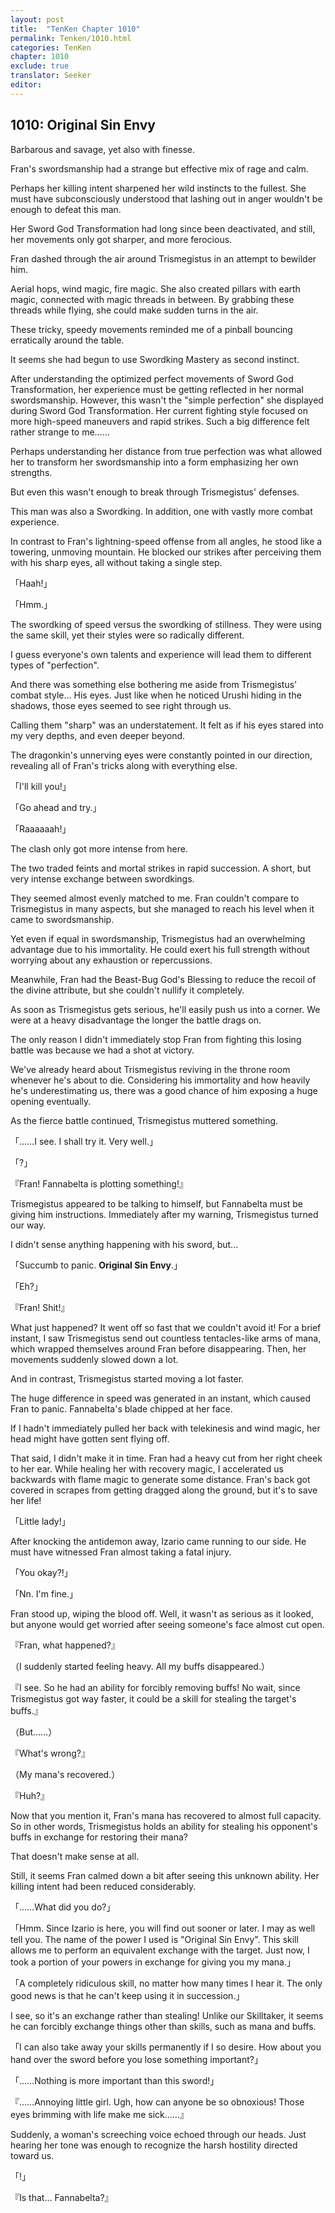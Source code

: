 ```yaml
---
layout: post
title:  "TenKen Chapter 1010"
permalink: Tenken/1010.html
categories: TenKen
chapter: 1010
exclude: true
translator: Seeker
editor: 
---
```

<h2>1010: Original Sin Envy</h2>

Barbarous and savage, yet also with finesse.

Fran's swordsmanship had a strange but effective mix of rage and calm.

Perhaps her killing intent sharpened her wild instincts to the fullest. She must have subconsciously understood that lashing out in anger wouldn't be enough to defeat this man.

Her Sword God Transformation had long since been deactivated, and still, her movements only got sharper, and more ferocious.

Fran dashed through the air around Trismegistus in an attempt to bewilder him.

Aerial hops, wind magic, fire magic. She also created pillars with earth magic, connected with magic threads in between. By grabbing these threads while flying, she could make sudden turns in the air.

These tricky, speedy movements reminded me of a pinball bouncing erratically around the table.

It seems she had begun to use Swordking Mastery as second instinct.

After understanding the optimized perfect movements of Sword God Transformation, her experience must be getting reflected in her normal swordsmanship. However, this wasn't the "simple perfection" she displayed during Sword God Transformation. Her current fighting style focused on more high-speed maneuvers and rapid strikes. Such a big difference felt rather strange to me……

Perhaps understanding her distance from true perfection was what allowed her to transform her swordsmanship into a form emphasizing her own strengths.

But even this wasn't enough to break through Trismegistus' defenses.

This man was also a Swordking. In addition, one with vastly more combat experience.

In contrast to Fran's lightning-speed offense from all angles, he stood like a towering, unmoving mountain. He blocked our strikes after perceiving them with his sharp eyes, all without taking a single step.

「Haah!」

「Hmm.」

The swordking of speed versus the swordking of stillness. They were using the same skill, yet their styles were so radically different.

I guess everyone's own talents and experience will lead them to different types of "perfection".

And there was something else bothering me aside from Trismegistus' combat style… His eyes. Just like when he noticed Urushi hiding in the shadows, those eyes seemed to see right through us.

Calling them "sharp" was an understatement. It felt as if his eyes stared into my very depths, and even deeper beyond.

The dragonkin's unnerving eyes were constantly pointed in our direction, revealing all of Fran's tricks along with everything else.

「I'll kill you!」

「Go ahead and try.」

「Raaaaaah!」

The clash only got more intense from here.

The two traded feints and mortal strikes in rapid succession. A short, but very intense exchange between swordkings.

They seemed almost evenly matched to me. Fran couldn't compare to Trismegistus in many aspects, but she managed to reach his level when it came to swordsmanship.

Yet even if equal in swordsmanship, Trismegistus had an overwhelming advantage due to his immortality. He could exert his full strength without worrying about any exhaustion or repercussions.

Meanwhile, Fran had the Beast-Bug God's Blessing to reduce the recoil of the divine attribute, but she couldn't nullify it completely.

As soon as Trismegistus gets serious, he'll easily push us into a corner. We were at a heavy disadvantage the longer the battle drags on.

The only reason I didn't immediately stop Fran from fighting this losing battle was because we had a shot at victory.

We've already heard about Trismegistus reviving in the throne room whenever he's about to die. Considering his immortality and how heavily he's underestimating us, there was a good chance of him exposing a huge opening eventually.

As the fierce battle continued, Trismegistus muttered something.

「……I see. I shall try it. Very well.」

「?」

『Fran! Fannabelta is plotting something!』

Trismegistus appeared to be talking to himself, but Fannabelta must be giving him instructions. Immediately after my warning, Trismegistus turned our way.

I didn't sense anything happening with his sword, but...

「Succumb to panic. **Original Sin Envy**.」

「Eh?」

『Fran! Shit!』

What just happened? It went off so fast that we couldn't avoid it! For a brief instant, I saw Trismegistus send out countless tentacles-like arms of mana, which wrapped themselves around Fran before disappearing. Then, her movements suddenly slowed down a lot.

And in contrast, Trismegistus started moving a lot faster.

The huge difference in speed was generated in an instant, which caused Fran to panic. Fannabelta's blade chipped at her face.

If I hadn't immediately pulled her back with telekinesis and wind magic, her head might have gotten sent flying off.

That said, I didn't make it in time. Fran had a heavy cut from her right cheek to her ear. While healing her with recovery magic, I accelerated us backwards with flame magic to generate some distance. Fran's back got covered in scrapes from getting dragged along the ground, but it's to save her life!

「Little lady!」

After knocking the antidemon away, Izario came running to our side. He must have witnessed Fran almost taking a fatal injury.

「You okay?!」

「Nn. I'm fine.」

Fran stood up, wiping the blood off. Well, it wasn't as serious as it looked, but anyone would get worried after seeing someone's face almost cut open.

『Fran, what happened?』

（I suddenly started feeling heavy. All my buffs disappeared.）

『I see. So he had an ability for forcibly removing buffs! No wait, since Trismegistus got way faster, it could be a skill for stealing the target's buffs.』

（But……）

『What's wrong?』

（My mana's recovered.）

『Huh?』

Now that you mention it, Fran's mana has recovered to almost full capacity. So in other words, Trismegistus holds an ability for stealing his opponent's buffs in exchange for restoring their mana?

That doesn't make sense at all.

Still, it seems Fran calmed down a bit after seeing this unknown ability. Her killing intent had been reduced considerably.

「……What did you do?」

「Hmm. Since Izario is here, you will find out sooner or later. I may as well tell you. The name of the power I used is "Original Sin Envy". This skill allows me to perform an equivalent exchange with the target. Just now, I took a portion of your powers in exchange for giving you my mana.」

「A completely ridiculous skill, no matter how many times I hear it. The only good news is that he can't keep using it in succession.」

I see, so it's an exchange rather than stealing! Unlike our Skilltaker, it seems he can forcibly exchange things other than skills, such as mana and buffs.

「I can also take away your skills permanently if I so desire. How about you hand over the sword before you lose something important?」

「……Nothing is more important than this sword!」

『……Annoying little girl. Ugh, how can anyone be so obnoxious! Those eyes brimming with life make me sick……』

Suddenly, a woman's screeching voice echoed through our heads. Just hearing her tone was enough to recognize the harsh hostility directed toward us.

「!」

『Is that… Fannabelta?』



